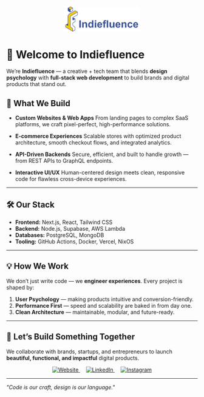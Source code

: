 <p align="center">
  <a href="https://indiefluence.in">
    <img src="../assets/indiefluence-logo.svg" alt="Indiefluence Logo" width="200" />
  </a>
</p>

# 👋 Welcome to Indiefluence

We’re **Indiefluence** — a creative + tech team that blends **design psychology** with **full-stack web development** to build brands and digital products that stand out.

## 🚀 What We Build

- **Custom Websites & Web Apps**
  From landing pages to complex SaaS platforms, we craft pixel-perfect, high-performance solutions.

- **E-commerce Experiences**
  Scalable stores with optimized product architecture, smooth checkout flows, and integrated analytics.

- **API-Driven Backends**
  Secure, efficient, and built to handle growth — from REST APIs to GraphQL endpoints.

- **Interactive UI/UX**
  Human-centered design meets clean, responsive code for flawless cross-device experiences.

---

## 🛠️ Our Stack

- **Frontend:** Next.js, React, Tailwind CSS
- **Backend:** Node.js, Supabase, AWS Lambda
- **Databases:** PostgreSQL, MongoDB
- **Tooling:** GitHub Actions, Docker, Vercel, NixOS

---

## 💡 How We Work

We don’t just write code — we **engineer experiences**.
Every project is shaped by:

1. **User Psychology** — making products intuitive and conversion-friendly.
2. **Performance First** — speed and scalability are baked in from day one.
3. **Clean Architecture** — maintainable, modular, and future-ready.

---

## 🤝 Let’s Build Something Together

We collaborate with brands, startups, and entrepreneurs to launch **beautiful, functional, and impactful** digital products.

<p align="center">
  <a href="https://indiefluence.in" target="_blank">
    <img src="https://indiefluence.in/assets/indiefluence-hinid-logo-Bx9K-275.svg" alt="Website" width="40" />
  </a>
  &nbsp;&nbsp;&nbsp;
  <a href="https://linkedin.com/company/indiefluence-in" target="_blank">
    <img src="https://img.icons8.com/?size=100&id=xuvGCOXi8Wyg&format=png&color=000000" alt="LinkedIn" width="40" />
  </a>
  &nbsp;&nbsp;&nbsp;
  <a href="https://instagram.com/indiefluence" target="_blank">
    <img src="https://img.icons8.com/?size=100&id=Xy10Jcu1L2Su&format=png&color=000000" alt="Instagram" width="40" />
  </a>
</p>

---

_"Code is our craft, design is our language."_

